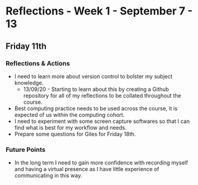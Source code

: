 Reflections - Week 1 - September 7 - 13
===

Friday 11th
---
### Reflections & Actions
* I need to learn more about version control to bolster my subject knowledge.
    * 13/09/20 - Starting to learn about this by creating a Github repository for all of my reflections to be collated throughout the course.
* Best computing practice needs to be used across the course, it is expected of us within the computing cohort.
* I need to experiment with some screen capture softwares so that I can find what is best for my workflow and needs.
* Prepare some questions for Giles for Friday 18th.


### Future Points
* In the long term I need to gain more confidence with recording myself and having a virtual presence as I have little experience of communicating in this way.

